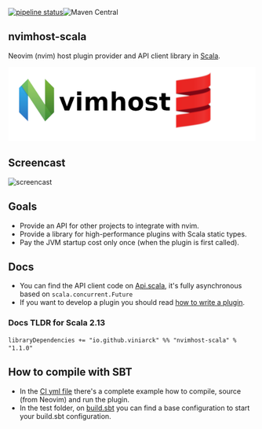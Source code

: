 [![pipeline status](https://gitlab.com/viniarck/nvimhost-scala/badges/master/pipeline.svg)](https://gitlab.com/viniarck/nvimhost-scala/commits/master)![Maven Central](https://img.shields.io/maven-central/v/io.github.viniarck/nvimhost-scala_2.13.svg?style=plastic)

## nvimhost-scala

Neovim (nvim) host plugin provider and API client library in [Scala](https://www.scala-lang.org/).

![nvimhost-scala](./design/nvimhostscala.png)

## Screencast

![screencast](https://s8.gifyu.com/images/nvimhost-scala.gif)

## Goals

- Provide an API for other projects to integrate with nvim.
- Provide a library for high-performance plugins with Scala static types.
- Pay the JVM startup cost only once (when the plugin is first called).

## Docs

- You can find the API client code on [Api.scala](./src/main/scala/io/github/viniarck/nvimhost/Api.scala), it's fully asynchronous based on `scala.concurrent.Future`
- If you want to develop a plugin you should read [how to write a plugin](docs/plugin_how_to.md).

### Docs TLDR for Scala 2.13

```
libraryDependencies += "io.github.viniarck" %% "nvimhost-scala" % "1.1.0"
```

## How to compile with SBT

- In the [CI yml file](./.gitlab-ci.yml) there's a complete example how to compile, source (from Neovim) and run the plugin.
- In the test folder, on [build.sbt](./src/test/build.sbt) you can find a base configuration to start your build.sbt configuration.
